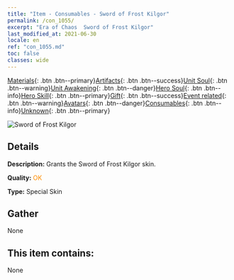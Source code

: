```yaml
---
title: "Item - Consumables - Sword of Frost Kilgor"
permalink: /con_1055/
excerpt: "Era of Chaos  Sword of Frost Kilgor"
last_modified_at: 2021-06-30
locale: en
ref: "con_1055.md"
toc: false
classes: wide
---
```

 [Materials](/Items/){: .btn .btn--primary}[Artifacts](/Items/Artifacts/){: .btn .btn--success}[Unit Soul](/Items/UnitSoul/){: .btn .btn--warning}[Unit Awakening](/Items/UnitAwakening/){: .btn .btn--danger}[Hero Soul](/Items/HeroSoul/){: .btn .btn--info}[Hero Skill](/Items/HeroSkill/){: .btn .btn--primary}[Gift](/Items/Gift/){: .btn .btn--success}[Event related](/Items/Events/){: .btn .btn--warning}[Avatars](/Items/Avatars/){: .btn .btn--danger}[Consumables](/Items/Consumables/){: .btn .btn--info}[Unknown](/Items/Unknown/){: .btn .btn--primary}

 ![Sword of Frost Kilgor](/images/h/h_Kilgor2.jpg)

## Details
 **Description:** Grants the Sword of Frost Kilgor skin.

 **Quality:** <span style="color: #FF8C00">OK</span>

 **Type:** Special Skin

## Gather

  None

## This item contains:

  None

